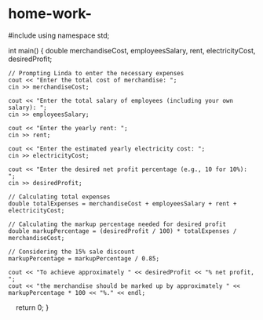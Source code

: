 # home-work-
#include <iostream>
using namespace std;

int main() {
    double merchandiseCost, employeesSalary, rent, electricityCost, desiredProfit;

    // Prompting Linda to enter the necessary expenses
    cout << "Enter the total cost of merchandise: ";
    cin >> merchandiseCost;

    cout << "Enter the total salary of employees (including your own salary): ";
    cin >> employeesSalary;

    cout << "Enter the yearly rent: ";
    cin >> rent;

    cout << "Enter the estimated yearly electricity cost: ";
    cin >> electricityCost;

    cout << "Enter the desired net profit percentage (e.g., 10 for 10%): ";
    cin >> desiredProfit;

    // Calculating total expenses
    double totalExpenses = merchandiseCost + employeesSalary + rent + electricityCost;

    // Calculating the markup percentage needed for desired profit
    double markupPercentage = (desiredProfit / 100) * totalExpenses / merchandiseCost;

    // Considering the 15% sale discount
    markupPercentage = markupPercentage / 0.85;

    cout << "To achieve approximately " << desiredProfit << "% net profit, ";
    cout << "the merchandise should be marked up by approximately " << markupPercentage * 100 << "%." << endl;

    return 0;
}
